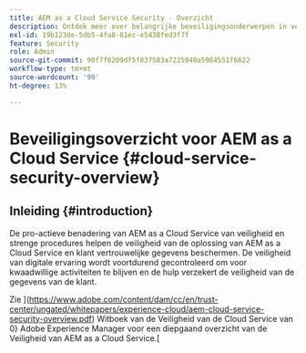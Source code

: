 ```yaml
---
title: AEM as a Cloud Service Security - Overzicht
description: Ontdek meer over belangrijke beveiligingsonderwerpen in verband met Experience Manager as a Cloud Service.
exl-id: 19b123de-5db5-4fa8-81ec-e5438fed3f7f
feature: Security
role: Admin
source-git-commit: 90f7f6209df5f837583a7225940a5984551f6622
workflow-type: tm+mt
source-wordcount: '99'
ht-degree: 13%

---
```



# Beveiligingsoverzicht voor AEM as a Cloud Service {#cloud-service-security-overview}

## Inleiding {#introduction}

De pro-actieve benadering van AEM as a Cloud Service van veiligheid en strenge procedures helpen de veiligheid van de oplossing van AEM as a Cloud Service en klant vertrouwelijke gegevens beschermen. De veiligheid van digitale ervaring wordt voortdurend gecontroleerd om voor kwaadwillige activiteiten te blijven en de hulp verzekert de veiligheid van de gegevens van de klant.

Zie ](https://www.adobe.com/content/dam/cc/en/trust-center/ungated/whitepapers/experience-cloud/aem-cloud-service-security-overview.pdf) Witboek van de Veiligheid van de Cloud Service van 0} Adobe Experience Manager voor een diepgaand overzicht van de Veiligheid van AEM as a Cloud Service.[

